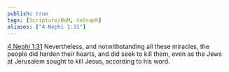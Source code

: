 ```yaml
---
publish: true
tags: [Scripture/BoM, noGraph]
aliases: ["4 Nephi 1:31"]
---
```

[4 Nephi 1:31](https://churchofjesuschrist.org/study/scriptures/bofm/4-ne/1?lang=eng&id=p31#p31) Nevertheless, and notwithstanding all these miracles, the people did harden their hearts, and did seek to kill them, even as the Jews at Jerusalem sought to kill Jesus, according to his word.
